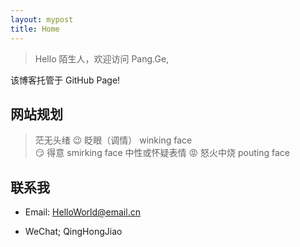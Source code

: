 ```yaml
---
layout: mypost
title: Home
---
```


> Hello 陌生人，欢迎访问 Pang.Ge,

该博客托管于 GitHub Page!

## 网站规划

> 茫无头绪
> 😉 眨眼（调情） winking face  
> 😏 得意 smirking face 中性或怀疑表情
> 😡 怒火中烧 pouting face

## 联系我

- Email: HelloWorld@email.cn

- WeChat; QingHongJiao
